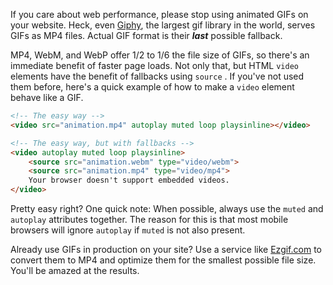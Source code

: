 <meta name="categories" content="media, html, performance, accessibility">
<meta name="media" content="/_assets/media/smart-thinking.jpg">

If you care about web performance, please stop using animated GIFs on your website.  Heck, even [Giphy](https://giphy.com/), the largest gif library in the world, serves GIFs as MP4 files. Actual GIF format is their ***last*** possible fallback.

MP4, WebM, and WebP offer 1/2 to 1/6 the file size of GIFs, so there's an immediate benefit of faster page loads. Not only that, but HTML `video` elements have the benefit of fallbacks using `source` . If you've not used them before, here's a quick example of how to make a `video` element behave like a GIF.

```html
<!-- The easy way -->
<video src="animation.mp4" autoplay muted loop playsinline></video>
```

```html
<!-- The easy way, but with fallbacks -->
<video autoplay muted loop playsinline>
    <source src="animation.webm" type="video/webm">
    <source src="animation.mp4" type="video/mp4">
    Your browser doesn't support embedded videos.
</video>
```

Pretty easy right?  One quick note: When possible, always use the `muted` and `autoplay` attributes together. The reason for this is that most mobile browsers will ignore `autoplay` if `muted` is not also present.

Already use GIFs in production on your site? Use a service like [Ezgif.com](https://ezgif.com/) to convert them to MP4 and optimize them for the smallest possible file size. You'll be amazed at the results.
